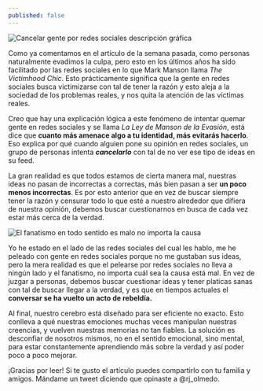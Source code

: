 ```yaml
---
published: false
---
```

![Cancelar gente por redes sociales descripción gráfica]({{site.baseurl}}/images/cancelCulture.jpg)


Como ya comentamos en el artículo de la semana pasada, como personas naturalmente evadimos la culpa, pero esto en los últimos años ha sido facilitado por las redes sociales en lo que Mark Manson llama _The Victimhood Chic_. Esto prácticamente significa que la gente en redes sociales busca victimizarse con tal de tener la razón y esto aleja a la sociedad de los problemas reales, y nos quita la atención de las víctimas reales.

Creo que hay una explicación lógica a este fenómeno de intentar quemar gente en redes sociales y se llama _La Ley de Manson de la Evasión_, está dice que **cuanto más amenace algo a tu identidad, más evitarás hacerlo**. Eso explica por qué cuando alguien pone su opinión en redes sociales, un grupo de personas intenta **_cancelarlo_** con tal de no ver ese tipo de ideas en su feed.

La gran realidad es que todos estamos de cierta manera mal, nuestras ideas no pasan de incorrectas a correctas, más bien pasan a ser **un poco menos incorrectas**. Es por esto anterior que en vez de buscar siempre tener la razón y censurar todo lo que esté a nuestro alrededor que difiera de nuestra opinión, debemos buscar cuestionarnos en busca de cada vez estar más cerca de la verdad.


![El fanatismo en todo sentido es malo no importa la causa]({{site.baseurl}}/images/feminazi.jpg)


Yo he estado en el lado de las redes sociales del cual les hablo, me he peleado con gente en redes sociales porque no me gustaban sus ideas, pero la mera realidad es que el pelearse por redes sociales no lleva a ningún lado y el fanatismo, no importa cuál sea la causa está mal. En vez de juzgar a personas, debemos buscar cuestionar ideas y tener platicas sanas con tal de buscar llegar a la verdad, y es que en tiempos actuales el **conversar se ha vuelto un acto de rebeldía.**

Al final, nuestro cerebro está diseñado para ser eficiente no exacto. Esto conlleva a qué nuestras emociones muchas veces manipulan nuestras creencias, y vuelven  nuestras memorias no tan fiables. La solución es desconfiar de nosotros mismos, no en el sentido emocional, sino mental, para estar constantemente aprendiendo más sobre la verdad y así poder poco a poco mejorar.

¡Gracias por leer! Si te gusto el artículo puedes compartirlo con tu familia y amigos. Mándame un tweet diciendo que opinaste a @rj_olmedo.
